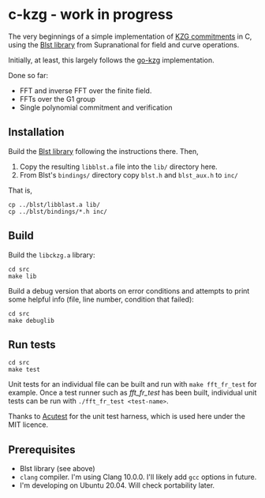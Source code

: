 # c-kzg - work in progress

The very beginnings of a simple implementation of [KZG commitments](https://dankradfeist.de/ethereum/2020/06/16/kate-polynomial-commitments.html) in C, using the [Blst library](https://github.com/supranational/blst) from Supranational for field and curve operations.

Initially, at least, this largely follows the [go-kzg](https://github.com/protolambda/go-kzg) implementation.

Done so far:
  - FFT and inverse FFT over the finite field.
  - FFTs over the G1 group
  - Single polynomial commitment and verification

## Installation

Build the [Blst library](https://github.com/supranational/blst) following the instructions there. Then,

1. Copy the resulting `libblst.a` file into the `lib/` directory here.
2. From Blst's `bindings/` directory copy `blst.h` and `blst_aux.h` to `inc/`

That is,

```
cp ../blst/libblast.a lib/
cp ../blst/bindings/*.h inc/
```

## Build

Build the `libckzg.a` library:

```
cd src
make lib
```

Build a debug version that aborts on error conditions and attempts to print some helpful info (file, line number, condition that failed):

```
cd src
make debuglib
```

## Run tests

```
cd src
make test
```

Unit tests for an individual file can be built and run with `make fft_fr_test` for example. Once a test runner such as *fft_fr_test* has been built, individual unit tests can be run with `./fft_fr_test <test-name>`.

Thanks to [Acutest](https://github.com/mity/acutest) for the unit test harness, which is used here under the MIT licence.

## Prerequisites

 - Blst library (see above)
 - `clang` compiler. I'm using Clang 10.0.0. I'll likely add `gcc` options in future.
 - I'm developing on Ubuntu 20.04. Will check portability later.
